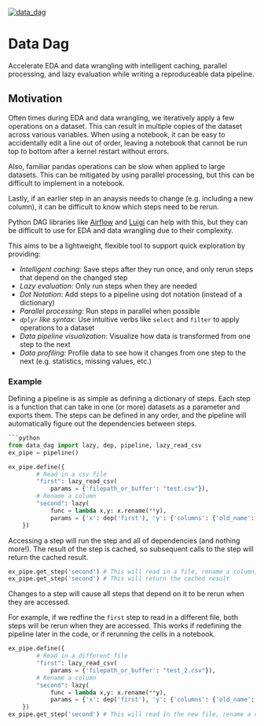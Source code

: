 [![data_dag](https://github.com/CodyBurker/Data_Dag/actions/workflows/python-package.yml/badge.svg)](https://github.com/CodyBurker/Data_Dag/actions/workflows/python-package.yml)

# Data Dag

Accelerate EDA and data wrangling with intelligent caching, parallel processing, and lazy evaluation while writing a reproduceable data pipeline.

## Motivation

Often times during EDA and data wrangling, we iteratively apply a few operations on a dataset. This can result in multiple copies of the dataset across various variables. When using a notebook, it can be easy to accidentally edit a line out of order, leaving a notebook that cannot be run top to bottom after a kernel restart without errors.

Also, familiar pandas operations can be slow when applied to large datasets. This can be mitigated by using parallel processing, but this can be difficult to implement in a notebook.

Lastly, if an earlier step in an anaysis needs to change (e.g. including a new column), it can be difficult to know which steps need to be rerun. 

Python DAG libraries like [Airflow](https://airflow.apache.org/) and [Luigi](https://luigi.readthedocs.io/en/stable/) can help with this, but they can be difficult to use for EDA and data wrangling due to their complexity.

This aims to be a lightweight, flexible tool to support quick exploration by providing:
- *Intelligent caching*: Save steps after they run once, and only rerun steps that depend on the changed step
- *Lazy evaluation*: Only run steps when they are needed
- *Dot Notation*: Add steps to a pipeline using dot notation (instead of a dictionary)
- *Parallel processing*: Run steps in parallel when possible
- *`dplyr` like syntax*: Use intuitive verbs like `select` and `filter` to apply operations to a dataset
- *Data pipeline visualization*: Visualize how data is transformed from one step to the next
- *Data profiling*: Profile data to see how it changes from one step to the next (e.g. statistics, missing values, etc.)


### Example
Defining a pipeline is as simple as defining a dictionary of steps. Each step is a function that can take in one (or more) datasets as a parameter and exports them. The steps can be defined in any order, and the pipeline will automatically figure out the dependencies between steps.

```python
```python
from data_dag import lazy, dep, pipeline, lazy_read_csv
ex_pipe = pipeline()

ex_pipe.define({
        # Read in a csv file
        "first": lazy_read_csv(
            params = {'filepath_or_buffer': "test.csv"}),
        # Rename a column
        "second": lazy(
            func = lambda x,y: x.rename(**y), 
            params = {'x': dep('first'), 'y': {'columns': {'old_name': 'new_name'}}})
    })
```
Accessing a step will run the step and all of dependencies (and nothing more!). The result of the step is cached, so subsequent calls to the step will return the cached result.

```python
ex_pipe.get_step('second') # This will read in a file, rename a column, and return the dataframe
ex_pipe.get_step('second') # This will return the cached result
```
Changes to a step will cause all steps that depend on it to be rerun when they are accessed.

For example, if we redfine the `first` step to read in a different file, both steps will be rerun when they are accessed. This works if redefining the pipeline later in the code, or if rerunning the cells in a notebook.

```python
ex_pipe.define({
        # Read in a different file
        "first": lazy_read_csv(
            params = {'filepath_or_buffer': "test_2.csv"}),
        # Rename a column
        "second": lazy(
            func = lambda x,y: x.rename(**y), 
            params = {'x': dep('first'), 'y': {'columns': {'old_name': 'new_name'}}})
    })
ex_pipe.get_step('second') # This will read in the new file, rename a column, and return the dataframe while caching the new result
```